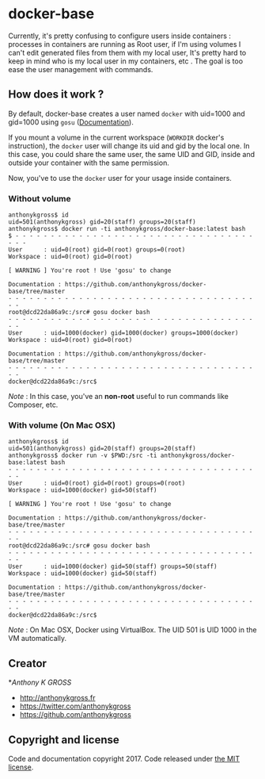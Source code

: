 # docker-base
Currently, it's pretty confusing to configure users inside containers : processes in containers are running as Root user, 
if I'm using volumes I can't edit generated files from them with my local user, It's pretty hard to keep in mind who is my local user in my containers, etc .
The goal is too ease the user management with commands.

## How does it work ?
By default, docker-base creates a user named `docker` with uid=1000 and gid=1000 using `gosu` ([Documentation](https://github.com/tianon/gosu)).

If you mount a volume in the current workspace (`WORKDIR` docker's instruction), the `docker` user will change its uid and gid by the local one. 
In this case, you could share the same user, the same UID and GID, inside and outside your container with the same permission.

Now, you've to use the `docker` user for your usage inside containers. 

### Without volume
```console
anthonykgross$ id
uid=501(anthonykgross) gid=20(staff) groups=20(staff)
anthonykgross$ docker run -ti anthonykgross/docker-base:latest bash
$ - - - - - - - - - - - - - - - - - - - - - - - - - - - - - - - - - - - - -
User      : uid=0(root) gid=0(root) groups=0(root)
Workspace : uid=0(root) gid=0(root)

[ WARNING ] You're root ! Use 'gosu' to change

Documentation : https://github.com/anthonykgross/docker-base/tree/master
- - - - - - - - - - - - - - - - - - - - - - - - - - - - - - - - - - - - -
root@dcd22da86a9c:/src# gosu docker bash
- - - - - - - - - - - - - - - - - - - - - - - - - - - - - - - - - - - - -
User      : uid=1000(docker) gid=1000(docker) groups=1000(docker)
Workspace : uid=0(root) gid=0(root)

Documentation : https://github.com/anthonykgross/docker-base/tree/master
- - - - - - - - - - - - - - - - - - - - - - - - - - - - - - - - - - - - -
docker@dcd22da86a9c:/src$
```
_Note_ : In this case, you've an **non-root** useful to run commands like Composer, etc. 

### With volume (On Mac OSX)
```console
anthonykgross$ id
uid=501(anthonykgross) gid=20(staff) groups=20(staff)
anthonykgross$ docker run -v $PWD:/src -ti anthonykgross/docker-base:latest bash
- - - - - - - - - - - - - - - - - - - - - - - - - - - - - - - - - - - - -
User      : uid=0(root) gid=0(root) groups=0(root)
Workspace : uid=1000(docker) gid=50(staff)

[ WARNING ] You're root ! Use 'gosu' to change

Documentation : https://github.com/anthonykgross/docker-base/tree/master
- - - - - - - - - - - - - - - - - - - - - - - - - - - - - - - - - - - - -
root@dcd22da86a9c:/src# gosu docker bash
- - - - - - - - - - - - - - - - - - - - - - - - - - - - - - - - - - - - -
User      : uid=1000(docker) gid=50(staff) groups=50(staff)
Workspace : uid=1000(docker) gid=50(staff)

Documentation : https://github.com/anthonykgross/docker-base/tree/master
- - - - - - - - - - - - - - - - - - - - - - - - - - - - - - - - - - - - -
docker@dcd22da86a9c:/src$
```
_Note_ : On Mac OSX, Docker using VirtualBox. The UID 501 is UID 1000 in the VM automatically.

## Creator
**Anthony K GROSS*
- <http://anthonykgross.fr>
- <https://twitter.com/anthonykgross>
- <https://github.com/anthonykgross>

## Copyright and license
Code and documentation copyright 2017. Code released under [the MIT license](https://github.com/anthonykgross/docker-base/blob/master/LICENSE).